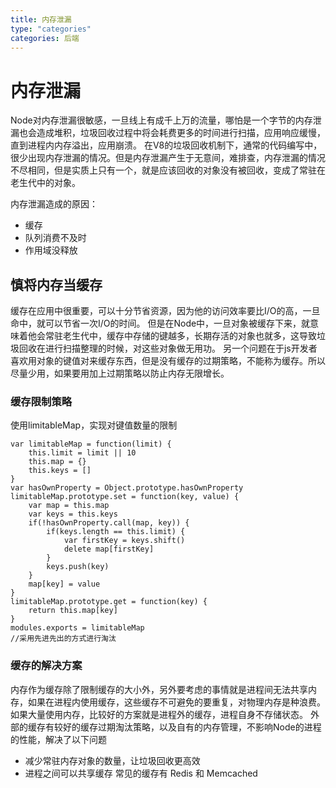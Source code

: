 ```yaml
---
title: 内存泄漏
type: "categories"
categories: 后端
---
```


# 内存泄漏
Node对内存泄漏很敏感，一旦线上有成千上万的流量，哪怕是一个字节的内存泄漏也会造成堆积，垃圾回收过程中将会耗费更多的时间进行扫描，应用响应缓慢，直到进程内内存溢出，应用崩溃。
在V8的垃圾回收机制下，通常的代码编写中，很少出现内存泄漏的情况。但是内存泄漏产生于无意间，难排查，内存泄漏的情况不尽相同，但是实质上只有一个，就是应该回收的对象没有被回收，变成了常驻在老生代中的对象。

内存泄漏造成的原因：
- 缓存
- 队列消费不及时
- 作用域没释放

## 慎将内存当缓存
缓存在应用中很重要，可以十分节省资源，因为他的访问效率要比I/O的高，一旦命中，就可以节省一次I/O的时间。
但是在Node中，一旦对象被缓存下来，就意味着他会常驻老生代中，缓存中存储的键越多，长期存活的对象也就多，这导致垃圾回收在进行扫描整理的时候，对这些对象做无用功。
另一个问题在于js开发者喜欢用对象的键值对来缓存东西，但是没有缓存的过期策略，不能称为缓存。所以尽量少用，如果要用加上过期策略以防止内存无限增长。

### 缓存限制策略
使用limitableMap，实现对键值数量的限制

```
var limitableMap = function(limit) {
	this.limit = limit || 10
	this.map = {}
	this.keys = []
}
var hasOwnProperty = Object.prototype.hasOwnProperty
limitableMap.prototype.set = function(key, value) {
	var map = this.map
	var keys = this.keys
	if(!hasOwnProperty.call(map, key)) {
		if(keys.length == this.limit) {
			var firstKey = keys.shift()
			delete map[firstKey]
		}
		keys.push(key)
	}
	map[key] = value
}
limitableMap.prototype.get = function(key) {
	return this.map[key]
}
modules.exports = limitableMap
//采用先进先出的方式进行淘汰
```
### 缓存的解决方案
内存作为缓存除了限制缓存的大小外，另外要考虑的事情就是进程间无法共享内存，如果在进程内使用缓存，这些缓存不可避免的要重复，对物理内存是种浪费。
如果大量使用内存，比较好的方案就是进程外的缓存，进程自身不存储状态。
外部的缓存有较好的缓存过期淘汰策略，以及自有的内存管理，不影响Node的进程的性能，解决了以下问题
- 减少常驻内存对象的数量，让垃圾回收更高效
- 进程之间可以共享缓存
常见的缓存有 Redis 和 Memcached
